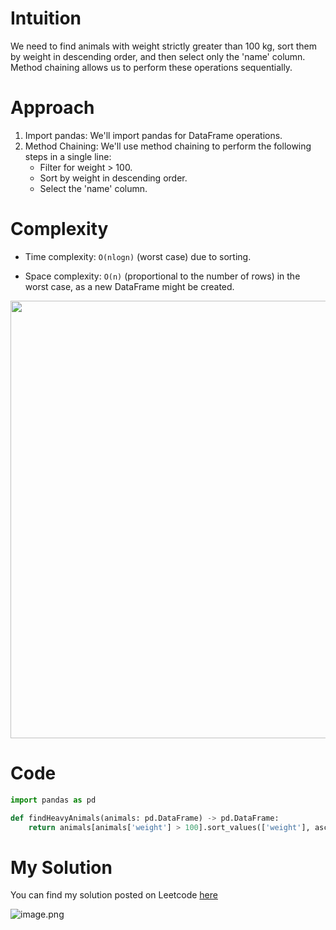 # Intuition
<!-- Describe your first thoughts on how to solve this problem. -->
We need to find animals with weight strictly greater than 100 kg, sort them by weight in descending order, and then select only the 'name' column. Method chaining allows us to perform these operations sequentially.

# Approach
<!-- Describe your approach to solving the problem. -->
1. Import pandas: We'll import pandas for DataFrame operations.
2. Method Chaining: We'll use method chaining to perform the following steps in a single line:
    - Filter for weight > 100.
    - Sort by weight in descending order.
    - Select the 'name' column.

# Complexity
- Time complexity: `O(nlogn)` (worst case) due to sorting.
<!-- Add your time complexity here, e.g. $$O(n)$$ --> 

- Space complexity: `O(n)` (proportional to the number of rows) in the worst case, as a new DataFrame might be created.
<!-- Add your space complexity here, e.g. $$O(n)$$ -->

<img src = "https://assets.leetcode.com/users/images/61818b09-599a-4fd4-a611-349a21e2afe4_1713805519.4606636.png" width = "700"/>

# Code
``` python
import pandas as pd

def findHeavyAnimals(animals: pd.DataFrame) -> pd.DataFrame:
    return animals[animals['weight'] > 100].sort_values(['weight'], ascending = False)[['name']]
```
# My Solution

You can find my solution posted on Leetcode [here](https://leetcode.com/problems/method-chaining/solutions/5059829/simple-solution-beats-92)

![image.png](https://assets.leetcode.com/users/images/9aa4d3bb-1d1e-4fea-bf7a-d75406c9005b_1713805423.1379483.png)
